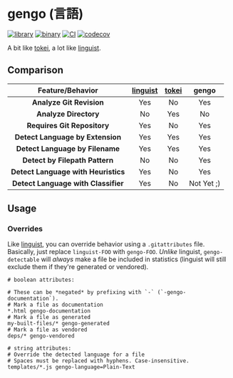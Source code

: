 # gengo (言語)

[![library](https://img.shields.io/crates/v/gengo.svg?label=gengo)](https://crates.io/crates/gengo)
[![binary](https://img.shields.io/crates/v/gengo-bin.svg?label=gengo-bin)](https://crates.io/crates/gengo-bin)
[![CI](https://github.com/spenserblack/gengo/actions/workflows/ci.yml/badge.svg)](https://github.com/spenserblack/gengo/actions/workflows/ci.yml)
[![codecov](https://codecov.io/gh/spenserblack/gengo/branch/main/graph/badge.svg?token=ihIEUQWwSt)](https://codecov.io/gh/spenserblack/gengo)

A bit like [tokei][tokei], a lot like [linguist][linguist].

## Comparison

| Feature/Behavior | [linguist][linguist] | [tokei][tokei] | gengo |
| :--------------: | :------------------: | :------------: | :---: |
| **Analyze Git Revision** | Yes | No | Yes |
| **Analyze Directory** | No | Yes | No |
| **Requires Git Repository** | Yes | No | Yes |
| **Detect Language by Extension** | Yes | Yes | Yes |
| **Detect Language by Filename** | Yes | Yes | Yes |
| **Detect by Filepath Pattern** | No | No | Yes |
| **Detect Language with Heuristics** | Yes | No | Yes |
| **Detect Language with Classifier** | Yes | No | Not Yet ;) |

## Usage

### Overrides

Like [linguist][linguist], you can override behavior using a `.gitattributes` file.
Basically, just replace `linguist-FOO` with `gengo-FOO`. *Unlike* linguist,
`gengo-detectable` will *always* make a file be included in statistics (linguist
will still exclude them if they're generated or vendored).

```gitattributes
# boolean attributes:

# These can be *negated* by prefixing with `-` (`-gengo-documentation`).
# Mark a file as documentation
*.html gengo-documentation
# Mark a file as generated
my-built-files/* gengo-generated
# Mark a file as vendored
deps/* gengo-vendored

# string attributes:
# Override the detected language for a file
# Spaces must be replaced with hyphens. Case-insensitive.
templates/*.js gengo-language=Plain-Text
```

[linguist]: https://github.com/github-linguist/linguist
[tokei]: https://github.com/xampprocky/tokei
